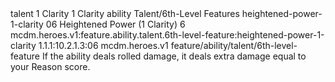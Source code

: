 <ability>
  <metadata>
    <class>talent</class>
    <cost>1 Clarity</cost>
    <cost_amount>1</cost_amount>
    <cost_resource>Clarity</cost_resource>
    <feature_type>ability</feature_type>
    <file_dpath>Talent/6th-Level Features</file_dpath>
    <item_id>heightened-power-1-clarity</item_id>
    <item_index>06</item_index>
    <item_name>Heightened Power (1 Clarity)</item_name>
    <level>6</level>
    <scc>mcdm.heroes.v1:feature.ability.talent.6th-level-feature:heightened-power-1-clarity</scc>
    <scdc>1.1.1:10.2.1.3:06</scdc>
    <source>mcdm.heroes.v1</source>
    <type>feature/ability/talent/6th-level-feature</type>
  </metadata>
  <effects>
    <effect type="mundane">If the ability deals rolled damage, it deals extra damage equal to your Reason score.</effect>
  </effects>
</ability>
